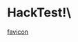 # HackTest!\
[favicon](https://user-images.githubusercontent.com/88108002/183247609-ba12d04d-9e51-4121-abca-4b298b5bba8d.png)
